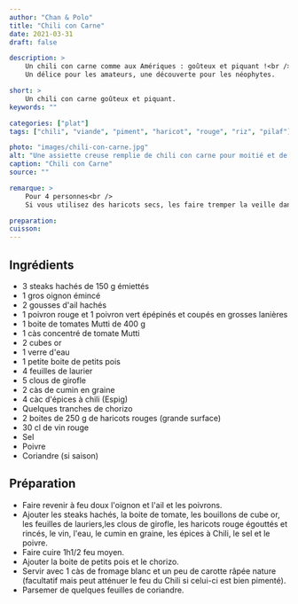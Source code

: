 ```yaml
---
author: "Chan & Polo"
title: "Chili con Carne"
date: 2021-03-31
draft: false

description: >
    Un chili con carne comme aux Amériques : goûteux et piquant !<br />
    Un délice pour les amateurs, une découverte pour les néophytes.

short: >
    Un chili con carne goûteux et piquant.
keywords: ""

categories: ["plat"]
tags: ["chili", "viande", "piment", "haricot", "rouge", "riz", "pilaf"]

photo: "images/chili-con-carne.jpg"
alt: "Une assiette creuse remplie de chili con carne pour moitié et de riz pilav pour le restant"
caption: "Chili con Carne"
source: ""

remarque: >
    Pour 4 personnes<br />
    Si vous utilisez des haricots secs, les faire tremper la veille dans de l'eau froide et les cuire environ 1 heure 30

preparation: 
cuisson: 
---
```



## Ingrédients
- 3 steaks hachés de 150 g émiettés
- 1 gros oignon émincé
- 2 gousses d'ail hachés
- 1 poivron rouge et 1 poivron vert épépinés et coupés en grosses lanières
- 1 boite de tomates Mutti de 400 g
- 1 càs concentré de tomate Mutti
- 2 cubes or
- 1 verre d'eau
- 1 petite boite de petits pois
- 4 feuilles de laurier
- 5 clous de girofle
- 2 càs de cumin en graine
- 4 càc d'épices à chili (Espig)
- Quelques tranches de chorizo
- 2 boites de 250 g de haricots rouges (grande surface)
- 30 cl de vin rouge
- Sel
- Poivre
- Coriandre (si saison)

## Préparation
- Faire revenir à feu doux l'oignon et l'ail et les poivrons.
- Ajouter les steaks hachés, la boite de tomate, les bouillons de cube or, les feuilles de lauriers,les clous de girofle, les haricots rouge égouttés et rincés, le vin, l'eau, le cumin en graine, les épices à Chili, le sel et le poivre.
- Faire cuire 1h1/2 feu moyen.
- Ajouter la boite de petits pois et le chorizo.
- Servir avec 1 càs de fromage blanc et un peu de carotte râpée nature (facultatif mais peut atténuer le feu du Chili si celui-ci est bien pimenté).
- Parsemer de quelques feuilles de coriandre.
